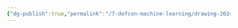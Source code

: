 ```yaml
---
{"dg-publish":true,"permalink":"/7-defcon-machine-learning/drawing-2024-09-12-02-10-40-excalidraw/","tags":["excalidraw"],"noteIcon":"2"}
---
```

<style> .container {font-family: sans-serif; text-align: center;} .button-wrapper button {z-index: 1;height: 40px; width: 100px; margin: 10px;padding: 5px;} .excalidraw .App-menu_top .buttonList { display: flex;} .excalidraw-wrapper { height: 800px; margin: 50px; position: relative;} :root[dir="ltr"] .excalidraw .layer-ui__wrapper .zen-mode-transition.App-menu_bottom--transition-left {transform: none;} </style><script src="https://cdn.jsdelivr.net/npm/react@17/umd/react.production.min.js"></script><script src="https://cdn.jsdelivr.net/npm/react-dom@17/umd/react-dom.production.min.js"></script><script type="text/javascript" src="https://cdn.jsdelivr.net/npm/@excalidraw/excalidraw@0/dist/excalidraw.production.min.js"></script><div id="Drawing_2024-09-12_0210.40.excalidraw.md"></div><script>(function(){const InitialData={"type":"excalidraw","version":2,"source":"https://github.com/zsviczian/obsidian-excalidraw-plugin/releases/tag/2.3.0","elements":[{"type":"text","version":26,"versionNonce":2048227133,"index":"a0","isDeleted":false,"id":"VI0CI97X","fillStyle":"solid","strokeWidth":2,"strokeStyle":"solid","roughness":1,"opacity":100,"angle":0,"x":-176.4042572287007,"y":-156.7421875,"strokeColor":"#1e1e1e","backgroundColor":"transparent","width":59.27996826171875,"height":25,"seed":232178643,"groupIds":[],"frameId":null,"roundness":null,"boundElements":[],"updated":1726203569804,"link":null,"locked":false,"fontSize":20,"fontFamily":5,"text":"folder","rawText":"folder","textAlign":"left","verticalAlign":"top","containerId":null,"originalText":"folder","autoResize":true,"lineHeight":1.25},{"id":"8sVlH7oC","type":"image","x":-502.56426089081003,"y":-443.3609275817871,"width":500,"height":258.2076308784383,"angle":0,"strokeColor":"transparent","backgroundColor":"transparent","fillStyle":"hachure","strokeWidth":1,"strokeStyle":"solid","roughness":1,"opacity":100,"roundness":null,"seed":86557,"version":2,"versionNonce":1456705611,"updated":1727289472209,"isDeleted":false,"groupIds":[],"boundElements":[],"link":null,"locked":false,"fileId":"https://digigard-one.vercel.app/img/user/8.Digigarden/Screenshot%202024-09-13%20122357%20-%20Copy.png","scale":[1,1],"index":"a1"}],"appState":{"theme":"light","viewBackgroundColor":"#ffffff","currentItemStrokeColor":"#1e1e1e","currentItemBackgroundColor":"transparent","currentItemFillStyle":"solid","currentItemStrokeWidth":2,"currentItemStrokeStyle":"solid","currentItemRoughness":1,"currentItemOpacity":100,"currentItemFontFamily":5,"currentItemFontSize":20,"currentItemTextAlign":"left","currentItemStartArrowhead":null,"currentItemEndArrowhead":"arrow","scrollX":524.2642730978413,"scrollY":444.2234344482422,"zoom":{"value":2},"currentItemRoundness":"round","gridSize":null,"gridColor":{"Bold":"#C9C9C9","Regular":"#EDEDED"},"currentStrokeOptions":null,"previousGridSize":null,"frameRendering":{"enabled":true,"clip":true,"name":true,"outline":true},"objectsSnapModeEnabled":false},"files":{}};InitialData.scrollToContent=true;App=()=>{const e=React.useRef(null),t=React.useRef(null),[n,i]=React.useState({width:void 0,height:void 0});return React.useEffect(()=>{i({width:t.current.getBoundingClientRect().width,height:t.current.getBoundingClientRect().height});const e=()=>{i({width:t.current.getBoundingClientRect().width,height:t.current.getBoundingClientRect().height})};return window.addEventListener("resize",e),()=>window.removeEventListener("resize",e)},[t]),React.createElement(React.Fragment,null,React.createElement("div",{className:"excalidraw-wrapper",ref:t},React.createElement(ExcalidrawLib.Excalidraw,{ref:e,width:n.width,height:n.height,initialData:InitialData,viewModeEnabled:!0,zenModeEnabled:!0,gridModeEnabled:!1})))},excalidrawWrapper=document.getElementById("Drawing_2024-09-12_0210.40.excalidraw.md");ReactDOM.render(React.createElement(App),excalidrawWrapper);})();</script>
